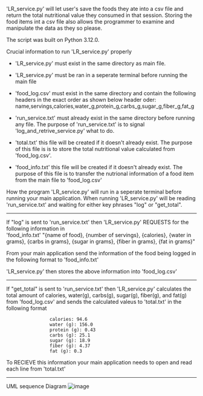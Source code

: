 'LR_service.py' will let user's save the foods they ate into a csv file and return the total nutritional value they consumed in that session. Storing the food items int a csv file also allows the programmer to examine and manipulate the data as they so please.

The script was built on Python 3.12.0. 

Crucial information to run 'LR_service.py' properly
  - 'LR_service.py' must exist in the same directory as main file.
    
  - 'LR_service.py' must be ran in a seperate terminal before running the main file
    
  - 'food_log.csv' must exist in the same directory and contain the following headers in the exact order
    as shown below
    header oder: name,servings,calories,water_g,protein_g,carbs_g,sugar_g,fiber_g,fat_g
    
  - 'run_service.txt' must already exist in the same directory before running any file. The purpose of
    'run_service.txt' is to signal 'log_and_retrive_service.py' what to do.
    
  - 'total.txt' this file will be created if it doesn't already exist. The purpose of this file is
    is to store the total nutritional value calculated from 'food_log.csv'. 
    
  - 'food_info.txt' this file will be created if it doesn't already exist. The purpose of this file
    is to transfer the nutrional information of a food item from the main file to 'food_log.csv'


How the program 
  'LR_service.py' will run in a seperate terminal before running your main application. When 
  running 'LR_service.py' will be reading 'run_service.txt' and waiting for either key phrases
  "log" or "get_total".
******************************************************************************************************
  If "log" is sent to 'run_service.txt' then 'LR_service.py' REQUESTS for the following information in  
  'food_info.txt'
    "{name of food}, {number of servings}, {calories}, {water in grams}, 
      {carbs in grams}, {sugar in grams}, {fiber in grams}, {fat in grams}"
  
  From your main application send the information of the food being logged in the following format 
  to 'food_info.txt'
  
  'LR_service.py' then stores the above information into 'food_log.csv'
******************************************************************************************************
  If "get_total" is sent to 'run_service.txt' then 'LR_service.py' calculates the total amount of 
  calories, water(g), carbs(g), sugar(g), fiber(g), and fat(g) from 'food_log.csv' and sends
  the calculated valeus to 'total.txt' in the following format

                    calories: 94.6
                    water (g): 156.0
                    protein (g): 0.43
                    carbs (g): 25.1
                    sugar (g): 18.9
                    fiber (g): 4.37
                    fat (g): 0.3

  To RECIEVE this information your main application needs to open and read each line from 'total.txt'
******************************************************************************************************
UML sequence Diagram
![image](https://github.com/C2P-JI/microservice/assets/75452230/44fe8d9f-8d2b-4d76-8a69-1bb1a20bcfe5)

    
